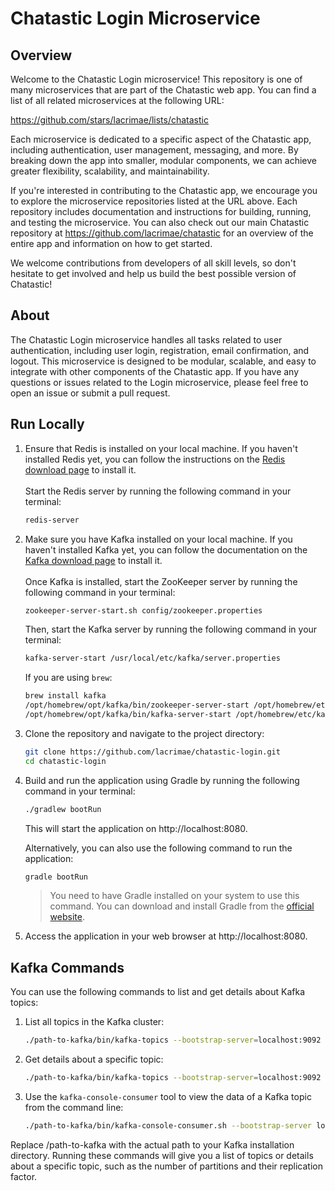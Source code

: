 # Chatastic Login Microservice

## Overview

Welcome to the Chatastic Login microservice! This repository is one of many microservices that are part of the Chatastic
web app. You can find a list of all related microservices at the following URL:

https://github.com/stars/lacrimae/lists/chatastic

Each microservice is dedicated to a specific aspect of the Chatastic app, including authentication, user management,
messaging, and more. By breaking down the app into smaller, modular components, we can achieve greater flexibility,
scalability, and maintainability.

If you're interested in contributing to the Chatastic app, we encourage you to explore the microservice repositories
listed at the URL above. Each repository includes documentation and instructions for building, running, and testing the
microservice. You can also check out our main Chatastic repository at https://github.com/lacrimae/chatastic for an
overview of the entire app and information on how to get started.

We welcome contributions from developers of all skill levels, so don't hesitate to get involved and help us build the
best possible version of Chatastic!

## About

The Chatastic Login microservice handles all tasks related to user authentication, including user login, registration,
email confirmation, and logout. This microservice is designed to be modular, scalable, and easy to integrate with other
components of the Chatastic app. If you have any questions or issues related to the Login microservice, please feel free
to open an issue or submit a pull request.

## Run Locally

1. Ensure that Redis is installed on your local machine. If you haven't installed Redis yet, you can follow the
   instructions on the [Redis download page](https://redis.io/download/) to install it.   
   <br>
   Start the Redis server by running the following command in your terminal:

   ```bash
   redis-server
   ```

2. Make sure you have Kafka installed on your local machine. If you haven't installed Kafka yet, you can follow the
   documentation on the [Kafka download page](https://kafka.apache.org/quickstart) to install it.  
   <br>
   Once Kafka is installed, start the ZooKeeper server by running the following command in your terminal:
   ```bash
   zookeeper-server-start.sh config/zookeeper.properties
   ```

   Then, start the Kafka server by running the following command in your terminal:

   ```bash
   kafka-server-start /usr/local/etc/kafka/server.properties
   ```

   If you are using `brew`:
   ```bash
   brew install kafka
   /opt/homebrew/opt/kafka/bin/zookeeper-server-start /opt/homebrew/etc/kafka/zookeeper.properties
   /opt/homebrew/opt/kafka/bin/kafka-server-start /opt/homebrew/etc/kafka/server.properties
   ```

3. Clone the repository and navigate to the project directory:

   ```bash
   git clone https://github.com/lacrimae/chatastic-login.git
   cd chatastic-login
   ```

4. Build and run the application using Gradle by running the following command in your terminal:
   ```bash
   ./gradlew bootRun
   ```
   This will start the application on http://localhost:8080.

   Alternatively, you can also use the following command to run the application:
    ```bash
    gradle bootRun
    ```
   > You need to have Gradle installed on your system to use this command. You can download and install Gradle from the
   [official website](https://gradle.org/install/).
5. Access the application in your web browser at http://localhost:8080.

## Kafka Commands

You can use the following commands to list and get details about Kafka topics:

1. List all topics in the Kafka cluster:

   ```bash
   ./path-to-kafka/bin/kafka-topics --bootstrap-server=localhost:9092 --list
   ```

2. Get details about a specific topic:

   ```bash
   ./path-to-kafka/bin/kafka-topics --bootstrap-server=localhost:9092 --describe --topic users
   ```
3. Use the `kafka-console-consumer` tool to view the data of a Kafka topic from the command line:

   ```bash
   ./path-to-kafka/bin/kafka-console-consumer.sh --bootstrap-server localhost:9092 --topic users --from-beginning
   ```

Replace /path-to-kafka with the actual path to your Kafka installation directory. Running these commands will give you a
list of topics or details about a specific topic, such as the number of partitions and their replication factor.
